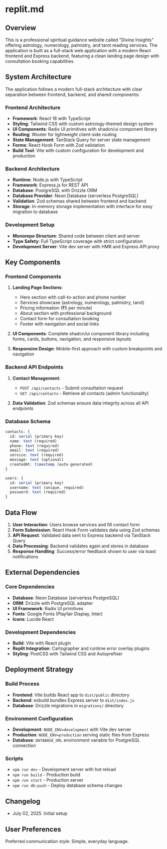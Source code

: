 # replit.md

## Overview

This is a professional spiritual guidance website called "Divine Insights" offering astrology, numerology, palmistry, and tarot reading services. The application is built as a full-stack web application with a modern React frontend and Express backend, featuring a clean landing page design with consultation booking capabilities.

## System Architecture

The application follows a modern full-stack architecture with clear separation between frontend, backend, and shared components:

### Frontend Architecture
- **Framework**: React 18 with TypeScript
- **Styling**: Tailwind CSS with custom astrology-themed design system
- **UI Components**: Radix UI primitives with shadcn/ui component library
- **Routing**: Wouter for lightweight client-side routing
- **State Management**: TanStack Query for server state management
- **Forms**: React Hook Form with Zod validation
- **Build Tool**: Vite with custom configuration for development and production

### Backend Architecture
- **Runtime**: Node.js with TypeScript
- **Framework**: Express.js for REST API
- **Database**: PostgreSQL with Drizzle ORM
- **Database Provider**: Neon Database (serverless PostgreSQL)
- **Validation**: Zod schemas shared between frontend and backend
- **Storage**: In-memory storage implementation with interface for easy migration to database

### Development Setup
- **Monorepo Structure**: Shared code between client and server
- **Type Safety**: Full TypeScript coverage with strict configuration
- **Development Server**: Vite dev server with HMR and Express API proxy

## Key Components

### Frontend Components
1. **Landing Page Sections**:
   - Hero section with call-to-action and phone number
   - Services showcase (astrology, numerology, palmistry, tarot)
   - Pricing information (₹5 per minute)
   - About section with professional background
   - Contact form for consultation booking
   - Footer with navigation and social links

2. **UI Components**: Complete shadcn/ui component library including forms, cards, buttons, navigation, and responsive layouts

3. **Responsive Design**: Mobile-first approach with custom breakpoints and navigation

### Backend API Endpoints
1. **Contact Management**:
   - `POST /api/contacts` - Submit consultation request
   - `GET /api/contacts` - Retrieve all contacts (admin functionality)

2. **Data Validation**: Zod schemas ensure data integrity across all API endpoints

### Database Schema
```typescript
contacts: {
  id: serial (primary key)
  name: text (required)
  phone: text (required)
  email: text (required)
  service: text (required)
  message: text (optional)
  createdAt: timestamp (auto-generated)
}

users: {
  id: serial (primary key)
  username: text (unique, required)
  password: text (required)
}
```

## Data Flow

1. **User Interaction**: Users browse services and fill contact form
2. **Form Submission**: React Hook Form validates data using Zod schemas
3. **API Request**: Validated data sent to Express backend via TanStack Query
4. **Data Processing**: Backend validates again and stores in database
5. **Response Handling**: Success/error feedback shown to user via toast notifications

## External Dependencies

### Core Dependencies
- **Database**: Neon Database (serverless PostgreSQL)
- **ORM**: Drizzle with PostgreSQL adapter
- **UI Framework**: Radix UI primitives
- **Fonts**: Google Fonts (Playfair Display, Inter)
- **Icons**: Lucide React

### Development Dependencies
- **Build**: Vite with React plugin
- **Replit Integration**: Cartographer and runtime error overlay plugins
- **Styling**: PostCSS with Tailwind CSS and Autoprefixer

## Deployment Strategy

### Build Process
- **Frontend**: Vite builds React app to `dist/public` directory
- **Backend**: esbuild bundles Express server to `dist/index.js`
- **Database**: Drizzle migrations in `migrations/` directory

### Environment Configuration
- **Development**: `NODE_ENV=development` with Vite dev server
- **Production**: `NODE_ENV=production` serving static files from Express
- **Database**: `DATABASE_URL` environment variable for PostgreSQL connection

### Scripts
- `npm run dev` - Development server with hot reload
- `npm run build` - Production build
- `npm run start` - Production server
- `npm run db:push` - Deploy database schema changes

## Changelog
- July 02, 2025. Initial setup

## User Preferences

Preferred communication style: Simple, everyday language.